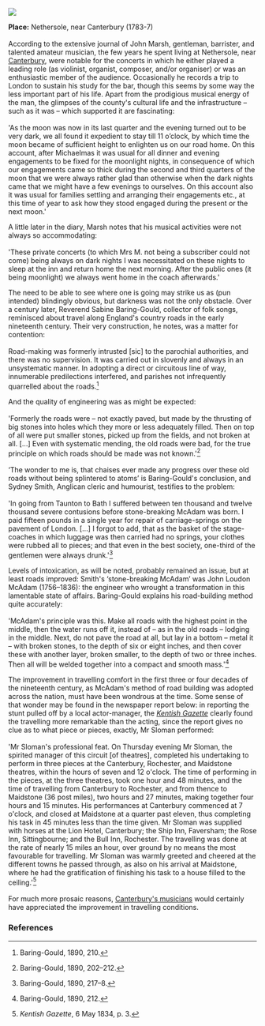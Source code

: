 <a href="https://juncture-digital.org"><img src="https://juncture-digital.org/images/ve-button.png"></a>
<param ve-config title="John Marsh (1752-1828)" author="Dr Chris Price" layout="vtl" banner="/images/banners/19c.jpg">

<param ve-entity eid="Q29303" aliases="Canterbury">
<param ve-entity eid="Q507517" aliases="Rochester">
<param ve-entity eid="Q213180" aliases="Maidstone">
<param ve-entity eid="Q1000115" aliases="Faversham">
<param ve-entity eid="Q26372738" aliases="Nethersole">
<param ve-entity eid="Q1626044" aliases="Sittingbourne">


**Place:** Nethersole, near Canterbury (1783-7)
<br><br>
According to the extensive journal of John Marsh, gentleman, barrister, and talented amateur musician, the few years he spent living at Nethersole, near [Canterbury](/music/19c-music-canterbury), were notable for the concerts in which he either played a leading role (as violinist, organist, composer, and/or organiser) or was an enthusiastic member of the audience. Occasionally he records a trip to London to sustain his study for the bar, though this seems by some way the less important part of his life. Apart from the prodigious musical energy of the man, the glimpses of the county's cultural life and the infrastructure – such as it was – which supported it are fascinating:
<br><br>
'As the moon was now in its last quarter and the evening turned out to be very dark, we all found it expedient to stay till 11 o’clock, by which time the moon became of sufficient height to enlighten us on our road home. On this account, after Michaelmas it was usual for all dinner and evening engagements to be fixed for the moonlight nights, in consequence of which our engagements came so thick during the second and third quarters of the moon that we were always rather glad than otherwise when the dark nights came that we might have a few evenings to ourselves. On this account also it was usual for families settling and arranging their engagements etc., at this time of year to ask how they stood engaged during the present or the next moon.'
<param ve-image url="https://stor.artstor.org/stor/244f4d71-a16f-4dc8-b220-994b63422a06" label="18th century map showing Nethersole House" attribution="Augustine House Library, Canterbury Christ Church University">
<param ve-map center="Q26372738" zoom="10">

A little later in the diary, Marsh notes that his musical activities were not always so accommodating:
<br><br>
'These private concerts (to which Mrs M. not being a subscriber could not come) being always on dark nights I was necessitated on these nights to sleep at the inn and return home the next morning. After the public ones (it being moonlight) we always went home in the coach afterwards.'

The need to be able to see where one is going may strike us as (pun intended) blindingly obvious, but darkness was not the only obstacle. Over a century later, Reverend Sabine Baring-Gould, collector of folk songs, reminisced about travel along England's country roads in the early nineteenth century. Their very construction, he notes, was a matter for contention:
<br><br>
Road-making was formerly intrusted [sic] to the parochial authorities, and there was no supervision. It was carried out in slovenly and always in an unsystematic manner. In adopting a direct or circuitous line of way, innumerable predilections interfered, and parishes not infrequently quarrelled about the roads.[^ref1]
<param ve-image url="https://upload.wikimedia.org/wikipedia/commons/7/79/The_Dover_road_-_annals_of_an_ancient_turnpike_%281922%29_%2820995540465%29.jpg" label="The Dover Road: Annals of an Ancient Turnpike" attribution="Harper, Charles George, 1863-1943, No restrictions, via Wikimedia Commons">

And the quality of engineering was as might be expected:
<br><br>
'Formerly the roads were – not exactly paved, but made by the thrusting of big stones into holes which they more or less adequately filled. Then on top of all were put smaller stones, picked up from the fields, and not broken at all. [...] Even with systematic mending, the old roads were bad, for the true principle on which roads should be made was not known.'[^ref2] 
<br><br>
‘The wonder to me is, that chaises ever made any progress over these old roads without being splintered to atoms’ is Baring-Gould's conclusion, and Sydney Smith, Anglican cleric and humourist, testifies to the problem: 
<br><br>
'In going from Taunton to Bath I suffered between ten thousand and twelve thousand severe contusions before stone-breaking McAdam was born. I paid fifteen pounds in a single year for repair of carriage-springs on the pavement of London. […] I forgot to add, that as the basket of the stage-coaches in which luggage was then carried had no springs, your clothes were rubbed all to pieces; and that even in the best society, one-third of the gentlemen were always drunk.'[^ref3] 

Levels of intoxication, as will be noted, probably remained an issue, but at least roads improved:  Smith's ‘stone-breaking McAdam’ was John Loudon McAdam (1756–1836): the engineer who wrought a transformation in this lamentable state of affairs. Baring-Gould explains his road-building method quite accurately: 
<br><br>
'McAdam's principle was this. Make all roads with the highest point in the middle, then the water runs off it, instead of – as in the old roads – lodging in the middle. Next, do not pave the road at all, but lay in a bottom – metal it – with broken stones, to the depth of six or eight inches, and then cover these with another layer, broken smaller, to the depth of two or three inches. Then all will be welded together into a compact and smooth mass.'[^ref4] 

The improvement in travelling comfort in the first three or four decades of the nineteenth century, as McAdam's method of road building was adopted across the nation, must have been wondrous at the time. Some sense of that wonder may be found in the newspaper report below: in reporting the stunt pulled off by a local actor-manager, the [_Kentish Gazette_](/18c/18c-kentish-gazette) clearly found the travelling more remarkable than the acting, since the report gives no clue as to what piece or pieces, exactly, Mr Sloman performed:
<br><br>
'Mr Sloman's professional feat. On Thursday evening Mr Sloman, the spirited manager of this circuit [of theatres], completed his undertaking to perform in three pieces at the Canterbury, Rochester, and Maidstone theatres, within the hours of seven and 12 o'clock. The time of performing in the pieces, at the three theatres, took one hour and 48 minutes, and the time of travelling from Canterbury to Rochester, and from thence to Maidstone (36 post miles), two hours and 27 minutes, making together four hours and 15 minutes. His performances at Canterbury commenced at 7 o'clock, and closed at Maidstone at a quarter past eleven, thus completing his task in 45 minutes less than the time given. Mr Sloman was supplied with horses at the Lion Hotel, Canterbury; the Ship Inn, Faversham; the Rose Inn, Sittingbourne; and the Bull Inn, Rochester. The travelling was done at the rate of nearly 15 miles an hour, over ground by no means the most favourable for travelling. Mr Sloman was warmly greeted and cheered at the different towns he passed through, as also on his arrival at Maidstone, where he had the gratification of finishing his task to a house filled to the ceiling.'[^ref5]
<br><br>
For much more prosaic reasons, [Canterbury's musicians](/music) would certainly have appreciated the improvement in travelling conditions.
<param ve-image url="https://stor.artstor.org/stor/43ffe99a-cbab-4b42-8916-5616d82f0d66" label="The Old Theatre Royal, Rochester" attribution="By kind permission of the Dickens Museum, Broadstairs">
<param ve-map center="Q29303" zoom="10">
<param ve-map center="Q507517" zoom="10">
<param ve-map center="Q213180" zoom="10">
<param ve-map center="Q1000115" zoom="10">
<param ve-map center="Q1626044" zoom="10">

### References

 [^ref1]: Baring-Gould, 1890, 210.   
 [^ref2]: Baring-Gould, 1890, 202–212.   
 [^ref3]: Baring-Gould, 1890, 217–8.   
 [^ref4]: Baring-Gould, 1890, 212.  
 [^ref5]:	_Kentish Gazette_, 6 May 1834, p. 3.   

